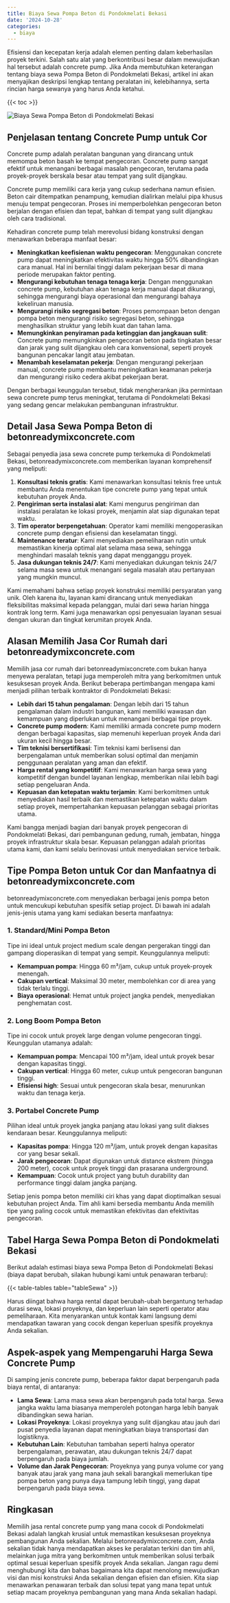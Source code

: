 ```yaml
---
title: Biaya Sewa Pompa Beton di Pondokmelati Bekasi
date: '2024-10-28'
categories:
  - biaya
---
```


Efisiensi dan kecepatan kerja adalah elemen penting dalam keberhasilan proyek terkini. Salah satu alat yang berkontribusi besar dalam mewujudkan hal tersebut adalah concrete pump. Jika Anda membutuhkan keterangan tentang biaya sewa Pompa Beton di Pondokmelati Bekasi, artikel ini akan menyajikan deskripsi lengkap tentang peralatan ini, kelebihannya, serta rincian harga sewanya yang harus Anda ketahui.

{{< toc >}}

![Biaya Sewa Pompa Beton di Pondokmelati Bekasi](https://betoncor8.github.io/pump/concrete-pump%20(24).png)

## Penjelasan tentang Concrete Pump untuk Cor

Concrete pump adalah peralatan bangunan yang dirancang untuk memompa beton basah ke tempat pengecoran. Concrete pump sangat efektif untuk menangani berbagai masalah pengecoran, terutama pada proyek-proyek berskala besar atau tempat yang sulit dijangkau.

Concrete pump memiliki cara kerja yang cukup sederhana namun efisien. Beton cair ditempatkan penampung, kemudian dialirkan melalui pipa khusus menuju tempat pengecoran. Proses ini memperbolehkan pengecoran beton berjalan dengan efisien dan tepat, bahkan di tempat yang sulit dijangkau oleh cara tradisional.

Kehadiran concrete pump telah merevolusi bidang konstruksi dengan menawarkan beberapa manfaat besar:

- **Meningkatkan keefisienan waktu pengecoran**: Menggunakan concrete pump dapat meningkatkan efektivitas waktu hingga 50% dibandingkan cara manual. Hal ini bernilai tinggi dalam pekerjaan besar di mana periode merupakan faktor penting.
- **Mengurangi kebutuhan tenaga tenaga kerja**: Dengan menggunakan concrete pump, kebutuhan akan tenaga kerja manual dapat dikurangi, sehingga mengurangi biaya operasional dan mengurangi bahaya kekeliruan manusia.
- **Mengurangi risiko segregasi beton**: Proses pemompaan beton dengan pompa beton mengurangi risiko segregasi beton, sehingga menghasilkan struktur yang lebih kuat dan tahan lama.
- **Memungkinkan penyiraman pada ketinggian dan jangkauan sulit**: Concrete pump memungkinkan pengecoran beton pada tingkatan besar dan jarak yang sulit dijangkau oleh cara konvensional, seperti proyek bangunan pencakar langit atau jembatan.
- **Menambah keselamatan pekerja**: Dengan mengurangi pekerjaan manual, concrete pump membantu meningkatkan keamanan pekerja dan mengurangi risiko cedera akibat pekerjaan berat.

Dengan berbagai keunggulan tersebut, tidak mengherankan jika permintaan sewa concrete pump terus meningkat, terutama di Pondokmelati Bekasi yang sedang gencar melakukan pembangunan infrastruktur.

## Detail Jasa Sewa Pompa Beton di betonreadymixconcrete.com

Sebagai penyedia jasa sewa concrete pump terkemuka di Pondokmelati Bekasi, betonreadymixconcrete.com memberikan layanan komprehensif yang meliputi:

1. **Konsultasi teknis gratis**: Kami menawarkan konsultasi teknis free untuk membantu Anda menentukan tipe concrete pump yang tepat untuk kebutuhan proyek Anda.
2. **Pengiriman serta instalasi alat**: Kami mengurus pengiriman dan instalasi peralatan ke lokasi proyek, menjamin alat siap digunakan tepat waktu.
3. **Tim operator berpengetahuan**: Operator kami memiliki mengoperasikan concrete pump dengan efisiensi dan keselamatan tinggi.
4. **Maintenance teratur**: Kami menyediakan pemeliharaan rutin untuk memastikan kinerja optimal alat selama masa sewa, sehingga menghindari masalah teknis yang dapat mengganggu proyek.
5. **Jasa dukungan teknis 24/7**: Kami menyediakan dukungan teknis 24/7 selama masa sewa untuk menangani segala masalah atau pertanyaan yang mungkin muncul.

Kami memahami bahwa setiap proyek konstruksi memiliki persyaratan yang unik. Oleh karena itu, layanan kami dirancang untuk menyediakan fleksibilitas maksimal kepada pelanggan, mulai dari sewa harian hingga kontrak long term. Kami juga menawarkan opsi penyesuaian layanan sesuai dengan ukuran dan tingkat kerumitan proyek Anda.

## Alasan Memilih Jasa Cor Rumah dari betonreadymixconcrete.com

Memilih jasa cor rumah dari betonreadymixconcrete.com bukan hanya menyewa peralatan, tetapi juga memperoleh mitra yang berkomitmen untuk kesuksesan proyek Anda. Berikut beberapa pertimbangan mengapa kami menjadi pilihan terbaik kontraktor di Pondokmelati Bekasi:

- **Lebih dari 15 tahun pengalaman**: Dengan lebih dari 15 tahun pengalaman dalam industri bangunan, kami memiliki wawasan dan kemampuan yang diperlukan untuk menangani berbagai tipe proyek.
- **Concrete pump modern**: Kami memiliki armada concrete pump modern dengan berbagai kapasitas, siap memenuhi keperluan proyek Anda dari ukuran kecil hingga besar.
- **Tim teknisi bersertifikasi**: Tim teknisi kami berlisensi dan berpengalaman untuk memberikan solusi optimal dan menjamin penggunaan peralatan yang aman dan efektif.
- **Harga rental yang kompetitif**: Kami menawarkan harga sewa yang kompetitif dengan bundel layanan lengkap, memberikan nilai lebih bagi setiap pengeluaran Anda.
- **Kepuasan dan ketepatan waktu terjamin**: Kami berkomitmen untuk menyediakan hasil terbaik dan memastikan ketepatan waktu dalam setiap proyek, mempertahankan kepuasan pelanggan sebagai prioritas utama.

Kami bangga menjadi bagian dari banyak proyek pengecoran di Pondokmelati Bekasi, dari pembangunan gedung, rumah, jembatan, hingga proyek infrastruktur skala besar. Kepuasan pelanggan adalah prioritas utama kami, dan kami selalu berinovasi untuk menyediakan service terbaik.

## Tipe Pompa Beton untuk Cor dan Manfaatnya di betonreadymixconcrete.com

betonreadymixconcrete.com menyediakan berbagai jenis pompa beton untuk mencukupi kebutuhan spesifik setiap project. Di bawah ini adalah jenis-jenis utama yang kami sediakan beserta manfaatnya:

### 1\. Standard/Mini Pompa Beton

Tipe ini ideal untuk project medium scale dengan pergerakan tinggi dan gampang dioperasikan di tempat yang sempit. Keunggulannya meliputi:

- **Kemampuan pompa**: Hingga 60 m³/jam, cukup untuk proyek-proyek menengah.
- **Cakupan vertical**: Maksimal 30 meter, membolehkan cor di area yang tidak terlalu tinggi.
- **Biaya operasional**: Hemat untuk project jangka pendek, menyediakan penghematan cost.

### 2\. Long Boom Pompa Beton

Tipe ini cocok untuk proyek large dengan volume pengecoran tinggi. Keunggulan utamanya adalah:

- **Kemampuan pompa**: Mencapai 100 m³/jam, ideal untuk proyek besar dengan kapasitas tinggi.
- **Cakupan vertical**: Hingga 60 meter, cukup untuk pengecoran bangunan tinggi.
- **Efisiensi high**: Sesuai untuk pengecoran skala besar, menurunkan waktu dan tenaga kerja.

### 3\. Portabel Concrete Pump

Pilihan ideal untuk proyek jangka panjang atau lokasi yang sulit diakses kendaraan besar. Keunggulannya meliputi:

- **Kapasitas pompa**: Hingga 120 m³/jam, untuk proyek dengan kapasitas cor yang besar sekali.
- **Jarak pengecoran**: Dapat digunakan untuk distance ekstrem (hingga 200 meter), cocok untuk proyek tinggi dan prasarana underground.
- **Kemampuan**: Cocok untuk project yang butuh durability dan performance tinggi dalam jangka panjang.

Setiap jenis pompa beton memiliki ciri khas yang dapat dioptimalkan sesuai kebutuhan project Anda. Tim ahli kami bersedia membantu Anda memilih tipe yang paling cocok untuk memastikan efektivitas dan efektivitas pengecoran.

## Tabel Harga Sewa Pompa Beton di Pondokmelati Bekasi

Berikut adalah estimasi biaya sewa Pompa Beton di Pondokmelati Bekasi (biaya dapat berubah, silakan hubungi kami untuk penawaran terbaru):

{{< table-tables table="tableSewa" >}}

Harus diingat bahwa harga rental dapat berubah-ubah bergantung terhadap durasi sewa, lokasi proyeknya, dan keperluan lain seperti operator atau pemeliharaan. Kita menyarankan untuk kontak kami langsung demi mendapatkan tawaran yang cocok dengan keperluan spesifik proyeknya Anda sekalian.

## Aspek-aspek yang Mempengaruhi Harga Sewa Concrete Pump

Di samping jenis concrete pump, beberapa faktor dapat berpengaruh pada biaya rental, di antaranya:

- **Lama Sewa**: Lama masa sewa akan berpengaruh pada total harga. Sewa jangka waktu lama biasanya memperoleh potongan harga lebih banyak dibandingkan sewa harian.
- **Lokasi Proyeknya**: Lokasi proyeknya yang sulit dijangkau atau jauh dari pusat penyedia layanan dapat meningkatkan biaya transportasi dan logistiknya.
- **Kebutuhan Lain**: Kebutuhan tambahan seperti halnya operator berpengalaman, perawatan, atau dukungan teknis 24/7 dapat berpengaruh pada biaya jumlah.
- **Volume dan Jarak Pengecoran**: Proyeknya yang punya volume cor yang banyak atau jarak yang mana jauh sekali barangkali memerlukan tipe pompa beton yang punya daya tampung lebih tinggi, yang dapat berpengaruh pada biaya sewa.

## Ringkasan

Memilih jasa rental concrete pump yang mana cocok di Pondokmelati Bekasi adalah langkah krusial untuk memastikan kesuksesan proyeknya pembangunan Anda sekalian. Melalui betonreadymixconcrete.com, Anda sekalian tidak hanya mendapatkan akses ke peralatan terkini dan tim ahli, melainkan juga mitra yang berkomitmen untuk memberikan solusi terbaik optimal sesuai keperluan spesifik proyek Anda sekalian. Jangan ragu demi menghubungi kita dan bahas bagaimana kita dapat menolong mewujudkan visi dan misi konstruksi Anda sekalian dengan efisien dan efisien. Kita siap menawarkan penawaran terbaik dan solusi tepat yang mana tepat untuk setiap macam proyeknya pembangunan yang mana Anda sekalian hadapi.
